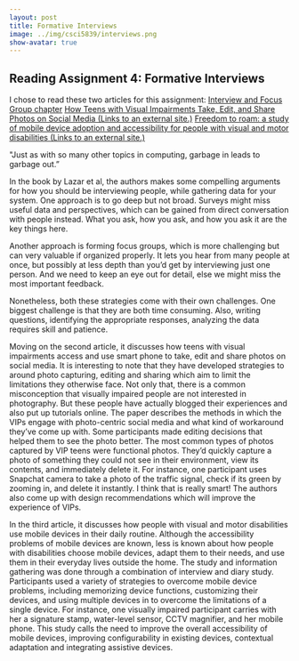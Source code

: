 ```yaml
---
layout: post
title: Formative Interviews
image: ../img/csci5839/interviews.png
show-avatar: true
---
```

## Reading Assignment 4: Formative Interviews

I chose to read these two articles for this assignment:
[Interview and Focus Group chapter](http://www.sciencedirect.com.colorado.idm.oclc.org/science/book/9780128053904)
[How Teens with Visual Impairments Take, Edit, and Share Photos on Social Media (Links to an external site.)](https://dl-acm-org.colorado.idm.oclc.org/citation.cfm?id=3173650)
[Freedom to roam: a study of mobile device adoption and accessibility for people with visual and motor disabilities
 (Links to an external site.)](https://dl-acm-org.colorado.idm.oclc.org/citation.cfm?id=1639663)

"Just as with so many other topics in computing, garbage in leads to garbage out.”

In the book by Lazar et al, the authors makes some compelling arguments for how you should be interviewing people, while gathering data for your system. One approach is to go deep but not broad. Surveys might miss useful data and perspectives, which can be gained from direct conversation with people instead. What you ask, how you ask, and how you ask it are the key things here. 

Another approach is forming focus groups, which is more challenging but can very valuable if organized properly. It lets you hear from many people at once, but possibly at less depth than you’d get by interviewing just one person. And we need to keep an eye out for detail, else we might miss the most important feedback. 

Nonetheless, both these strategies come with their own challenges. One biggest challenge is that they are both time consuming. Also, writing questions, identifying the appropriate responses, analyzing the data requires skill and patience. 

Moving on the second article, it discusses how teens with visual impairments access and use smart phone to take, edit and share photos on social media. It is interesting to note that they have developed strategies to around photo capturing, editing and sharing which aim to limit the limitations they otherwise face. Not only that, there is a common misconception that visually impaired people are not interested in photography. But these people have actually blogged their experiences and also put up tutorials online. The paper describes the methods in which the VIPs engage with photo-centric social media and what kind of workaround they’ve come up with. Some participants made editing decisions that helped them to see the photo better. The most common types of photos captured by VIP teens were functional photos. They’d quickly capture a photo of something they could not see in their environment, view its contents, and immediately delete it. For instance, one participant uses Snapchat camera to take a photo of the traffic signal, check if its green by zooming in, and delete it instantly. I think that is really smart!
The authors also come up with design recommendations which will improve the experience of VIPs. 

In the third article, it discusses how people with visual and motor disabilities use mobile devices in their daily routine. Although the accessibility problems of mobile devices are known, less is known about how people with disabilities choose mobile devices, adapt them to their needs, and use them in their everyday lives outside the home. The study and information gathering was done through a combination of interview and diary study. 
Participants used a variety of strategies to overcome mobile device problems, including memorizing device functions, customizing their devices, and using multiple devices in to overcome the limitations of a single device. For instance, one visually impaired participant carries with her a signature stamp, water-level sensor, CCTV magnifier, and her mobile phone.
This study calls the need to improve the overall accessibility of mobile devices, improving configurability in existing devices, contextual adaptation and integrating assistive devices.

